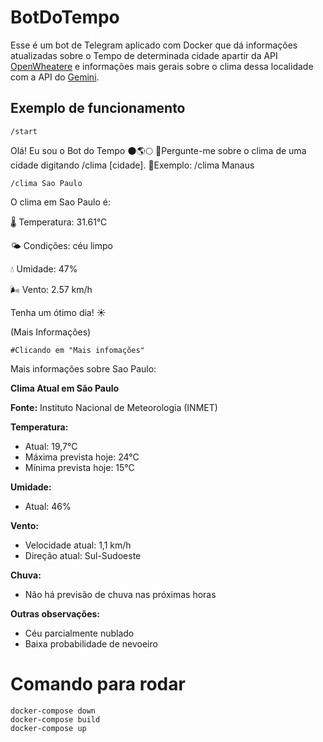# BotDoTempo

Esse é um bot de Telegram aplicado com Docker que dá informações atualizadas sobre o Tempo de determinada cidade apartir da API [OpenWheatere](https://openweathermap.org/) e informações mais gerais sobre o clima dessa localidade com a API do [Gemini](https://ai.google.dev/api?hl=pt-br&lang=python).

## Exemplo de funcionamento
```
/start
```
Olá! Eu sou o Bot do Tempo 🌑🌎🌕
🌠Pergunte-me sobre o clima de uma cidade digitando /clima [cidade].
🌠Exemplo: /clima Manaus
```
/clima Sao Paulo
```
O clima em Sao Paulo é:

🌡️ Temperatura: 31.61°C

🌤️ Condições: céu limpo

💧 Umidade: 47%

🌬️ Vento: 2.57 km/h

Tenha um ótimo dia! ☀️

(Mais Informações)
```
#Clicando em "Mais infomações"
```
Mais informações sobre Sao Paulo:

**Clima Atual em São Paulo**

**Fonte:** Instituto Nacional de Meteorologia (INMET)

**Temperatura:**
* Atual: 19,7°C
* Máxima prevista hoje: 24°C
* Mínima prevista hoje: 15°C

**Umidade:**
* Atual: 46%

**Vento:**
* Velocidade atual: 1,1 km/h
* Direção atual: Sul-Sudoeste

**Chuva:**
* Não há previsão de chuva nas próximas horas

**Outras observações:**
* Céu parcialmente nublado
* Baixa probabilidade de nevoeiro

# Comando para rodar
```
docker-compose down
docker-compose build
docker-compose up
```
